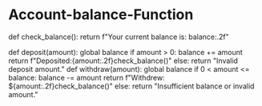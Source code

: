 # Account-balance-Function

def check_balance():
    return f"Your current balance is: balance:.2f"

def deposit(amount):
    global balance
    if amount > 0:
        balance += amount
        return f"Deposited:{amount:.2f}check_balance()"
    else:
        return "Invalid deposit amount."
def withdraw(amount):
    global balance
    if 0 < amount <= balance:
        balance -= amount
        return f"Withdrew: ${amount:.2f}check_balance()"
    else:
        return "Insufficient balance or invalid amount."
